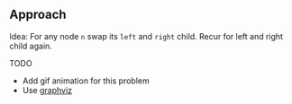 Approach
---
Idea: For any node `n` swap its `left` and `right` child. Recur for left and right child again.

TODO
* Add gif animation for this problem
* Use [graphviz](https://graphviz.readthedocs.io/en/stable/manual.html#installation)  

